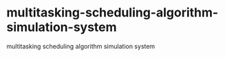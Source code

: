 # multitasking-scheduling-algorithm-simulation-system
multitasking scheduling algorithm simulation system
